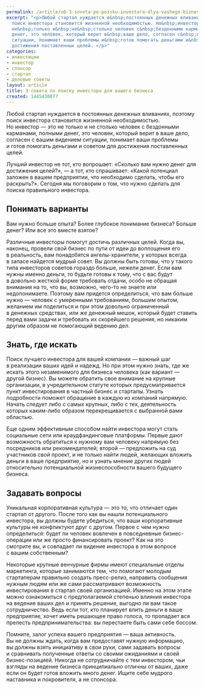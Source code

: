 ```yaml
---
permalink: /article/u6-3-soveta-po-poisku-investora-dlya-vashego-biznesa
excerpt: "<p>Любой стартап нуждается в&nbsp;постоянных денежных вливаниях, поэтому
  поиск инвестора становится жизненной необходимостью. Но&nbsp;инвестор&nbsp;— это
  не&nbsp;только и&nbsp;не&nbsp;столько человек с&nbsp;бездонными карманами, полными
  денег, это человек, который верит в&nbsp;ваше дело, согласен с&nbsp;вашим видением
  ситуации, понимает ваши проблемы и&nbsp;готов помогать деньгами и&nbsp;советом для
  достижения поставленных целей. </p>"
categories:
- инвестиции
- инвестор
- спонсор
- стартап
- деловые советы
layout: article
title: 3 совета по поиску инвестора для вашего бизнеса
created: 1445430877
---
```

Любой стартап нуждается в постоянных денежных вливаниях, поэтому поиск инвестора становится жизненной необходимостью. Но инвестор — это не только и не столько человек с бездонными карманами, полными денег, это человек, который верит в ваше дело, согласен с вашим видением ситуации, понимает ваши проблемы и готов помогать деньгами и советом для достижения поставленных целей.

Лучший инвестор не тот, кто вопрошает: «Сколько вам нужно денег для достижения целей?», — а тот, кто спрашивает: «Какой потенциал заложен в вашем предприятии, что необходимо сделать, чтобы его раскрыть?». Сегодня мы поговорим о том, что нужно сделать для поиска правильного инвестора.

## Понимать варианты ##

Вам нужно больше опыта? Более глубокое понимание бизнеса? Больше денег? Или все это вместе взятое?

Различные инвесторы помогут достичь различных целей. Когда вы, наконец, провели свой бизнес по пути от идеи до воплощения его в реальность, вам понадобятся ангелы-хранители, у которых всегда в запасе найдется мудрый совет. Вы должны быть готовы, что у такого типа инвесторов советов гораздо больше, нежели денег. Если вам нужны именно деньги, то будьте готовы к тому, что с вас будут в довольно жесткой форме требовать отдачи, особо не обращая внимания на то, что вы, возможно, чего-то не знаете или недопонимаете. Поэтому вам придется определиться, что вам больше нужно — человек с умеренными требованиям, большим опытом, желанием им поделиться и при этом довольно ограниченный в денежных средствах, или же денежный мешок, который будет ставить перед вами задачи и требовать их скорейшего решения, но никаким другим образом не помогающий ведению дел.

## Знать, где искать ##

Поиск лучшего инвестора для вашей компании — важный шаг в реализации ваших идей и надежд. Но при этом нужно знать, где же искать этого незаменимого для бизнеса человека (как вариант — другой бизнес). Вы можете обратить свое внимание на крупные организации, в учредительном статуте которых предусматривается пункт инвестирования в частный бизнес и стартапы. Узнать подробности поможет обращение в каждую из компаний напрямую. Начать следует либо с самых крупных, либо с тех, деятельность которых каким-либо образом перекрещивается с выбранной вами областью.

Еще одним эффективным способом найти инвестора могут стать социальные сети или краудфандинговые платформы. Первые дают возможность обратиться к нужному вам человеку напрямую без посредников или рекомендателей; второй — предложить на суд участников свой проект, и не только найти людей, желающих вложить деньги в ваше предприятие, но и узнать мнение других людей относительно потенциальной жизнеспособности вашего будущего бизнеса.

## Задавать вопросы ##

Уникальная корпоративная культура — это то, что отличает один стартап от другого. После того как вы нашли потенциального инвестора, вы должны будете убедиться, что ваши корпоративные культуры не конфликтуют друг с другом. Первое с чем нужно определиться: будет ли человек вовлечен в повседневные бизнес-операции или же просто финансировать проект? Как на это смотрите вы, и совпадает ли видение инвестора в этом вопросе с вашим собственным?

Некоторые крупные венчурные фирмы имеют специальные отделы маркетинга, которые занимаются тем, что помогают молодым стартаперам правильно создать пресс-релиз, направить сообщения нужным людям или же сами рассматривают возможность инвестирования в стартап своей организацией. Именно на этом этапе можно ознакомиться с предполагаемой степенью влияния инвестора на ведение ваших дел и принять решение, выгодно ли вам такое сотрудничество. Ведь если тот, кто планирует влить деньги в ваше предприятие, хочет иметь решающее право голоса, то пропадает вся прелесть предпринимательства: вы перестаете быть сами себе боссом.

Помните, залог успеха вашего предприятия — ваша активность. Вы не должны ждать, когда вам предоставят нужную информацию, вы должны взять инициативу в свои руки, сами задавать вопросы и сравнивать полученные ответы со своими ожиданиями и своей бизнес-позицией. Никогда не сотрудничайте с тем инвестором, чьи взгляды на ведение бизнеса принципиально отличны от ваших, даже если он будет готов вложить много денег. Ищите себе мудрого наставника и покровителя, а не спонсора.
